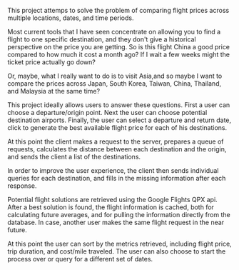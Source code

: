 This project attemps to solve the problem of comparing flight prices across multiple locations, dates, and time periods.

Most current tools that I have seen concentrate on allowing you to find a flight to one specific destination, and they don't give a historical perspective on the price you are getting. So is this flight China a good price compared to how much it cost a month ago? If I wait a few weeks might the ticket price actually go down? 

Or, maybe, what I really want to do is to visit Asia,and so maybe I want to compare the prices across Japan, South Korea, Taiwan, China, Thailand, and Malaysia at the same time?

This project ideally allows users to answer these questions. First a user can choose a departure/origin point. Next the user can choose potential destination airports. Finally, the user can select a departure and return date, click to generate the best available flight price for each of his destinations. 

At this point the client makes a request to the server, prepares a queue of requests, calculates the distance between each destination and the origin, and sends the client a list of the destinations.

In order to improve the user experience, the client then sends individual queries for each destination, and fills in the missing information after each response. 

Potential flight solutions are retrieved using the Google Flights QPX api. After a best solution is found, the flight information is cached, both for calculating future averages, and for pulling the information directly from the database. In case, another user makes the same flight request in the near future. 

At this point the user can sort by the metrics retrieved, including flight price, trip duration, and cost/mile traveled. The user can also choose to start the process over or query for a different set of dates. 

